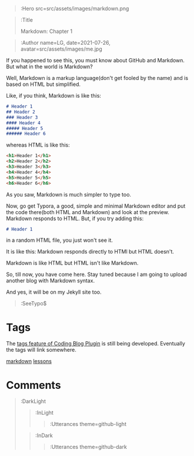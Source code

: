 > :Hero src=src/assets/images/markdown.png

> :Title
>
> Markdown: Chapter 1

> :Author name=LG,
>         date=2021-07-26,
>         avatar=src/assets/images/me.jpg

If you happened to see this, you must know about GitHub and Markdown. But what in the world is Markdown?

Well, Markdown is a markup language(don't get fooled by the name) and is based on HTML but simplified.

Like, if you think, Markdown is like this:
```markdown | markdown.md
# Header 1
## Header 2
### Header 3
#### Header 4
##### Header 5
###### Header 6
```

whereas HTML is like this:
```html | html.html
<h1>Header 1</h1>
<h2>Header 2</h2>
<h3>Header 3</h3>
<h4>Header 4</h4>
<h5>Header 5</h5>
<h6>Header 6</h6>
```
As you saw, Markdown is much simpler to type too.

Now, go get Typora, a good, simple and minimal Markdown editor and put the code there(both HTML and Markdown) and look at the preview. Markdown responds to HTML. But, if you try adding this:
```markdown | mdtest2.md
# Header 1
```
in a random HTML file, you just won't see it. 

It is like this:
Markdown responds directly to HTMl but HTML doesn't.

Markdown is like HTML but HTML isn't like Markdown.

So, till now, you have come here. Stay tuned because I am going to upload another blog with Markdown syntax.

And yes, it will be on my Jekyll site too.


> :SeeTypo$

# Tags

The [tags feature of Coding Blog Plugin](https://connect-platform.github.io/coding-blog-plugin/tags) is still being developed.  Eventually the tags will link somewhere.

[markdown](:Tag) [lessons](:Tag)

# Comments

> :DarkLight
> > :InLight
> >
> > > :Utterances theme=github-light
>
> > :InDark
> >
> > > :Utterances theme=github-dark
